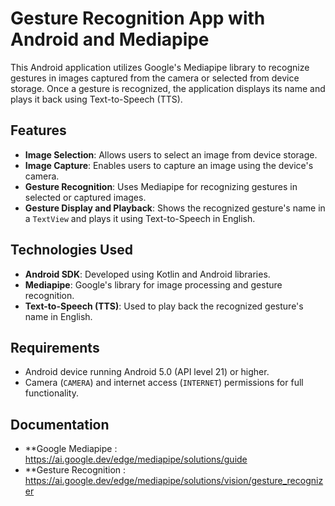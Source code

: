 # Gesture Recognition App with Android and Mediapipe

This Android application utilizes Google's Mediapipe library to recognize gestures in images captured from the camera or selected from device storage. Once a gesture is recognized, the application displays its name and plays it back using Text-to-Speech (TTS).

## Features

- **Image Selection**: Allows users to select an image from device storage.
- **Image Capture**: Enables users to capture an image using the device's camera.
- **Gesture Recognition**: Uses Mediapipe for recognizing gestures in selected or captured images.
- **Gesture Display and Playback**: Shows the recognized gesture's name in a `TextView` and plays it using Text-to-Speech in English.

## Technologies Used

- **Android SDK**: Developed using Kotlin and Android libraries.
- **Mediapipe**: Google's library for image processing and gesture recognition.
- **Text-to-Speech (TTS)**: Used to play back the recognized gesture's name in English.

## Requirements

- Android device running Android 5.0 (API level 21) or higher.
- Camera (`CAMERA`) and internet access (`INTERNET`) permissions for full functionality.


## Documentation
- **Google Mediapipe : https://ai.google.dev/edge/mediapipe/solutions/guide
- **Gesture Recognition : https://ai.google.dev/edge/mediapipe/solutions/vision/gesture_recognizer
